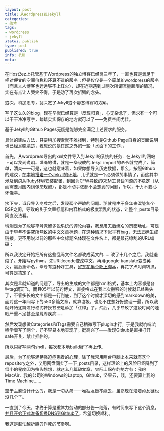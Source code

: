 ```yaml
---
layout: post
title: 从Wordpress到Jekyll
categories:
- 技术
tags:
- wordpress
- jekyll
status: publish
type: post
published: true
info: 杭州
meta:
---
```


在Host2ez上托管基于Wordpress的独立博客已经两三年了，一直也算是满足于相对便宜的空间价格和还算不错的服务；但是仅仅是一个简单的wordpress的服务（而且本人博客也远远够不上红火），却在近期遇到过两次所谓流量超限的情况，实在有点让人哭笑不得，于是动了再次折腾的念头。

这次，稍加思考，就决定了Jekyll这个静态博客的方案。

写了这么久的blog，现在早就已经算是「反璞归真」，心无杂念了，但求有一个可以干干净净写字，踏踏实实保存的地方就可以了——免费空间尤佳。

基于Jekyll的Github Pages无疑是能够完全满足上述要求的服务。

具体的建站方法，只要稍加搜索就不难找到，特别是Github Page自身的页面说明也已经[足够清楚](http://pages.github.com)，我想说的是在这之外的一些「水面下的工作」。

首先，从wordpress导出的xml文件导入到Jekyll的系统的任务，在Jekyll的网站上可以找到说明。准确的讲，就是一条现成的Jekyll import的命令就完成了，简单，清爽——可是，这也就意味着，如果你想导入历史数据，那么，按照Github的建议，[在本地搭建一个Jekyll的环境](https://help.github.com/articles/using-jekyll-with-pages)，几乎就是一个必须做的事情了，而这其中涉及到的从Ruby环境安装配置，到因为GFW导致的GEM工具访问源的不稳定（从而需要用国内镜像来规避），都是不动手做都不会想到的问题，所以，千万不要心怀侥幸。

接下来，当我导入完成之后，发现两个严峻的问题。那就是由于多年来混迹各个BSP之间，导致的关于文章标题和内容格式的极度混乱的状态，让整个_posts目录简直没法看。

特别是为了能够平滑保留多说系统的评论内容，我想用无后缀名的页面地址，可是由于早年不讲究所导致的中文文章标题，在这种情况下似乎有bug，无法正确生成链接。更不用说以前的那些中文标题名体现在文件名上，都是眼花缭乱的URL编码；

所以我决定开始把所有这些乱码文件名都改成英文的……改了十几个之后，我就退缩了。开始写python，先URIdecode变成中文，再用google translate变成英文，最后重命名，幸亏有这种好工具，[好歹花半个晚上脚本](https://github.com/shinemoon/shinemoon.github.io/blob/master/_posts/filename_change.py)，再花了点时间转换，可算是搞定了。

其次是早就知道的问题了，导出的生成的文件都是html格式，基本上内容都是各种tag满天飞，而且05年以前的博文，直接格式在我上次搬移的时候就已经丢失了，不管多长的文字都是一行到底，到了这个时候才深切的感到markdown的美，面对这十年间写下的550多篇文章，就算垃圾，也忍不住想好好整理一遍，所以我就开始逐篇进行格式转换甚至是添加「注释」了。然后，几乎导致了这段时间的睡眠严重不足甚至是肩周疾病……

然后发现想做Categories和Tags需要自己稍微写下plugin才行，于是我就吭哧吭哧学着写了两个，好不容易本地实现了，挺高兴了——发现Github是直接打开safe开关，禁止插件的。

所以只好写两句shell，每次都本地build好了再上传。

最后，为了能够满足强迫症患者的心理，除了我常用两台电脑上本来就有这个repository之外，又用网盘同步了一下_posts目录，这样理论上的风险已经降到了很小的程度因为抬头想想，就这么几篇破文章，实际上保存的地方有：我的MacAir，我的公司的Windows的Laptop，Github，坚果云，哦，还要算上我的Time Machine……

至于主题设计什么的，我是一切从简——唯独友链不能丢，虽然现在活着的友链也没几个了。

一直到了今天，才终于算是重体力劳动的部分告一段落，有时间来写下这个消息，[并且开始正式准备切换DNS到Github了](https://help.github.com/articles/setting-up-a-custom-domain-with-pages)，希望切换顺利。

我这是越忙越折腾的作死的节奏啊。


